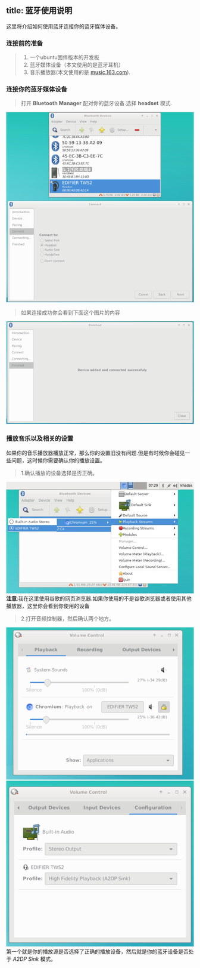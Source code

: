 title: 蓝牙使用说明
---

这里将介绍如何使用蓝牙连接你的蓝牙媒体设备。
### 连接前的准备 ### 

>1. 一个ubuntu固件版本的开发板
>2. 蓝牙媒体设备（本文使用的是蓝牙耳机）
>3. 音乐播放器(本文使用的是 [music.163.com](https://music.163.com/)).

### 连接你的蓝牙媒体设备 ### 

>打开 **Bluetooth Manager** 配对你的蓝牙设备.选择 **headset** 模式.

![bluetooth connect](/images/vim1/bluetooth_connect.png)

>如果连接成功你会看到下面这个图片的内容

![bluetooth connect success](/images/vim1/bluetooth_connect_success.png)

### 播放音乐以及相关的设置 ###

如果你的音乐播放器播放正常，那么你的设置旧没有问题.但是有时候你会碰见一些问题，这时候你需要确认你的播放设置。

>1.确认播放的设备选择是否正确。

![bluetooth player status](/images/vim1/bluetooth_player_status.png)
**注意**:我在这里使用谷歌的网页浏览器.如果你使用的不是谷歌浏览器或者使用其他播放器，这里你会看到你使用的设备
>2.打开音频控制器，然后确认两个地方。 

![bluetooth player back](/images/vim1/bluetooth_player_back.png) ![bluetooth player configuretion](/images/vim1/bluetooth_player_configuretion.png)
第一个就是你的播放源是否选择了正确的播放设备，然后就是你的蓝牙设备是否处于 *A2DP Sink* 模式。
